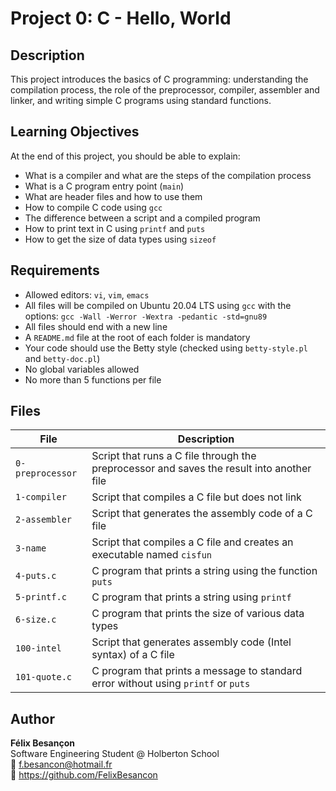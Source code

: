 # Project 0: C - Hello, World

## Description
This project introduces the basics of C programming: understanding the compilation process, the role of the preprocessor, compiler, assembler and linker, and writing simple C programs using standard functions.

## Learning Objectives
At the end of this project, you should be able to explain:
- What is a compiler and what are the steps of the compilation process
- What is a C program entry point (`main`)
- What are header files and how to use them
- How to compile C code using `gcc`
- The difference between a script and a compiled program
- How to print text in C using `printf` and `puts`
- How to get the size of data types using `sizeof`

## Requirements
- Allowed editors: `vi`, `vim`, `emacs`
- All files will be compiled on Ubuntu 20.04 LTS using `gcc` with the options: `gcc -Wall -Werror -Wextra -pedantic -std=gnu89`
- All files should end with a new line
- A `README.md` file at the root of each folder is mandatory
- Your code should use the Betty style (checked using `betty-style.pl` and `betty-doc.pl`)
- No global variables allowed
- No more than 5 functions per file

## Files

| File | Description |
|------|-------------|
| `0-preprocessor` | Script that runs a C file through the preprocessor and saves the result into another file |
| `1-compiler` | Script that compiles a C file but does not link |
| `2-assembler` | Script that generates the assembly code of a C file |
| `3-name` | Script that compiles a C file and creates an executable named `cisfun` |
| `4-puts.c` | C program that prints a string using the function `puts` |
| `5-printf.c` | C program that prints a string using `printf` |
| `6-size.c` | C program that prints the size of various data types |
| `100-intel` | Script that generates assembly code (Intel syntax) of a C file |
| `101-quote.c` | C program that prints a message to standard error without using `printf` or `puts` |

## Author
**Félix Besançon**  
Software Engineering Student @ Holberton School  
📧 f.besancon@hotmail.fr  
🔗 https://github.com/FelixBesancon
